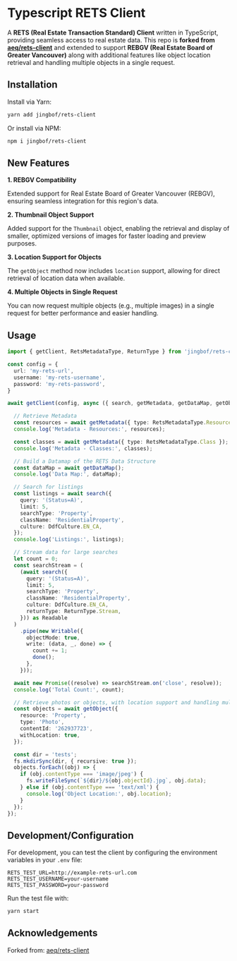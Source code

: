 # Typescript RETS Client

A **RETS (Real Estate Transaction Standard) Client** written in TypeScript, providing seamless access to real estate data. This repo is **forked from [aeq/rets-client](https://github.com/aequilibrium/rets-client)** and extended to support **REBGV (Real Estate Board of Greater Vancouver)** along with additional features like object location retrieval and handling multiple objects in a single request.

## Installation

Install via Yarn:

```bash
yarn add jingbof/rets-client
````

Or install via NPM:

```bash
npm i jingbof/rets-client
````
## New Features
**1. REBGV Compatibility**

Extended support for Real Estate Board of Greater Vancouver (REBGV), ensuring seamless integration for this region's data.

**2. Thumbnail Object Support**

Added support for the `Thumbnail` object, enabling the retrieval and display of smaller, optimized versions of images for faster loading and preview purposes.

**3. Location Support for Objects**

The `getObject` method now includes `location` support, allowing for direct retrieval of location data when available.

**4. Multiple Objects in Single Request**

You can now request multiple objects (e.g., multiple images) in a single request for better performance and easier handling.

## Usage

```typescript
import { getClient, RetsMetadataType, ReturnType } from 'jingbof/rets-client';

const config = {
  url: 'my-rets-url',
  username: 'my-rets-username',
  password: 'my-rets-password',
}

await getClient(config, async ({ search, getMetadata, getDataMap, getObject }) => {

  // Retrieve Metadata
  const resources = await getMetadata({ type: RetsMetadataType.Resource });
  console.log('Metadata - Resources:', resources);

  const classes = await getMetadata({ type: RetsMetadataType.Class });
  console.log('Metadata - Classes:', classes);

  // Build a Datamap of the RETS Data Structure
  const dataMap = await getDataMap();
  console.log('Data Map:', dataMap);

  // Search for listings
  const listings = await search({
    query: '(Status=A)',
    limit: 5,
    searchType: 'Property',
    className: 'ResidentialProperty',
    culture: DdfCulture.EN_CA,
  });
  console.log('Listings:', listings);

  // Stream data for large searches
  let count = 0;
  const searchStream = (
    (await search({
      query: '(Status=A)',
      limit: 5,
      searchType: 'Property',
      className: 'ResidentialProperty',
      culture: DdfCulture.EN_CA,
      returnType: ReturnType.Stream,
    })) as Readable
  )
    .pipe(new Writable({
      objectMode: true,
      write: (data, _, done) => {
        count += 1;
        done();
      },
    }));

  await new Promise((resolve) => searchStream.on('close', resolve));
  console.log('Total Count:', count);

  // Retrieve photos or objects, with location support and handling multiple objects
  const objects = await getObject({
    resource: 'Property',
    type: 'Photo',
    contentId: '262937723',
    withLocation: true,
  });

  const dir = 'tests';
  fs.mkdirSync(dir, { recursive: true });
  objects.forEach((obj) => {
    if (obj.contentType === 'image/jpeg') {
      fs.writeFileSync(`${dir}/${obj.objectId}.jpg`, obj.data);
    } else if (obj.contentType === 'text/xml') {
      console.log('Object Location:', obj.location);
    }
  });
});
```

## Development/Configuration

For development, you can test the client by configuring the environment variables in your `.env` file:

```env
RETS_TEST_URL=http://example-rets-url.com
RETS_TEST_USERNAME=your-username
RETS_TEST_PASSWORD=your-password
```
Run the test file with: 
```bash
yarn start
```

## Acknowledgements

Forked from: [aeq/rets-client](https://github.com/aeq/rets-client)
